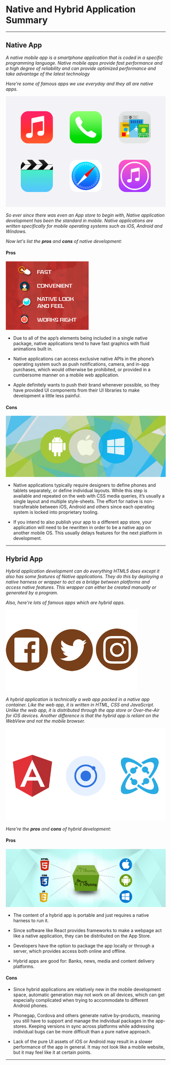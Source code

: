 # Native and Hybrid Application Summary

---

## Native App

_A native mobile app is a smartphone application that is coded in a specific programming language. Native mobile apps provide fast performance and a high degree of reliability and can provide optimized performance and take advantage of the latest technology_

_Here're some of famous apps we use everyday and they all are native apps._

![ios native apps](photos/nativeApps.png)

_So ever since there was even an App store to begin with, Native application development has been the standard in mobile. Native applications are written specifically for mobile operating systems such as iOS, Android and Windows._

_Now let's list the **pros** and **cons** of native development:_

#### Pros

![Native App Pros](photos/nativeAppPros.png)

- Due to all of the app’s elements being included in a single native package, native applications tend to have fast graphics with fluid animations built in.

- Native applications can access exclusive native APIs in the phone’s operating system such as push notifications, camera, and in-app purchases, which would otherwise be prohibited, or provided in a cumbersome manner on a mobile web application.

- Apple definitely wants to push their brand whenever possible, so they have provided UI components from their UI libraries to make development a little less painful.

#### Cons

![mobile operation system](photos/os.jpg)

- Native applications typically require designers to define phones and tablets separately, or define individual layouts. While this step is available and repeated on the web with CSS media queries, it’s usually a single layout and multiple style-sheets. The effort for native is non-transferable between iOS, Android and others since each operating system is locked into proprietary tooling.

- If you intend to also publish your app to a different app store, your application will need to be rewritten in order to be a native app on another mobile OS. This usually delays features for the next platform in development.

---

## Hybrid App

_Hybrid application development can do everything HTML5 does except it also has some features of Native applications. They do this by deploying a native harness or wrapper to act as a bridge between platforms and access native features. This wrapper can either be created manually or generated by a program._

_Also, here're lots of famous apps which are hybrid apps._

![hybrid apps](photos/hybridApps.png)

_A hybrid application is technically a web app packed in a native app container. Like the web app, it is written in HTML, CSS and JavaScript. Unlike the web app, it is distributed through the app store or Over-the-Air for iOS devices. Another difference is that the hybrid app is reliant on the WebView and not the mobile browser._

![hybrid development](photos/hybridDevelopment.png)

_Here're the **pros** and **cons** of hybrid development:_

#### Pros

![hybrid app Pros](photos/hybridAppPros.jpg)

- The content of a hybrid app is portable and just requires a native harness to run it.

- Since software like React provides frameworks to make a webpage act like a native application, they can be distributed on the App Store.

- Developers have the option to package the app locally or through a server, which provides access both online and offline.

- Hybrid apps are good for: Banks, news, media and content delivery platforms.

#### Cons

- Since hybrid applications are relatively new in the mobile development space, automatic generation may not work on all devices, which can get especially complicated when trying to accommodate to different Android phones.

- Phonegap, Cordova and others generate native by-products, meaning you still have to support and manage the individual packages in the app-stores. Keeping versions in sync across platforms while addressing individual bugs can be more difficult than a pure native approach.

- Lack of the pure UI assets of iOS or Android may result in a slower performance of the app in general. It may not look like a mobile website, but it may feel like it at certain points.

---
